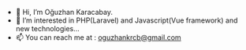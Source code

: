 - 👋 Hi, I’m Oğuzhan Karacabay.
- 👀 I’m interested in PHP(Laravel) and Javascript(Vue framework) and new technologies...
- 📫 You can reach me at : oguzhankrcb@gmail.com
